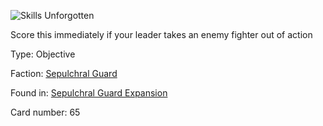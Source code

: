 
![Skills Unforgotten](https://warhammerunderworlds.com/wp-content/uploads/sites/6/2017/12/065_ENG-Skills-Unforgotten.png)

Score this immediately if your leader takes an enemy fighter out of action

Type: Objective

Faction: [Sepulchral Guard](/factions/sepulchral-guard.md)

Found in: [Sepulchral Guard Expansion](/locations/sepulchral-guard-expansion.md)

Card number: 65
